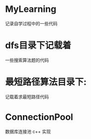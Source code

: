 # MyLearning
记录自学过程中的一些代码
# dfs目录下记载着
一些搜索算法题的代码

# 最短路径算法目录下:
记载着求最短路径代码 
# ConnectionPool
数据库连接池 c++ 实现
